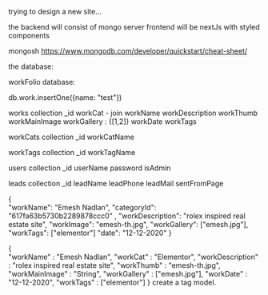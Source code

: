 trying to design a new site...

the backend will consist of mongo server
frontend will be nextJs with styled components

 <!-- mongosh mongodb://localhost:27017/workFolio
MongoNetworkError: connect ECONNREFUSED 127.0.0.1:28015
(install mongodb - https://www.mongodb.com/try/download/community)
{run mongo in the bg} -->
mongosh
https://www.mongodb.com/developer/quickstart/cheat-sheet/


the database:

workFolio database:

db.work.insertOne({name: "test"})

works collection
_id
workCat - join
workName
workDescription
workThumb
workMainImage
workGallery : {[1,2]}
workDate
workTags 

workCats collection
_id
workCatName

workTags collection
_id
workTagName

users collection
_id
userName
password
isAdmin

leads collection
_id
leadName
leadPhone
leadMail
sentFromPage


{   
"workName": "Emesh Nadlan",
"categoryId":  "617fa63b5730b2289878ccc0" , 
"workDescription": "rolex inspired real estate site",
"workImage": "emesh-th.jpg",
"workGallery": ["emesh.jpg"],
"workTags":  ["elementor"]
"date": "12-12-2020"
}


{   
    "workName" : "Emesh Nadlan",
    "workCat" : "Elementor",
    "workDescription" : "rolex inspired real estate site",
    "workThumb" : "emesh-th.jpg",
    "workMainImage" :  "String",
    "workGallery" : ["emesh.jpg"],
    "workDate" : "12-12-2020",
    "workTags"  : ["elementor"]
}
create a tag model.
